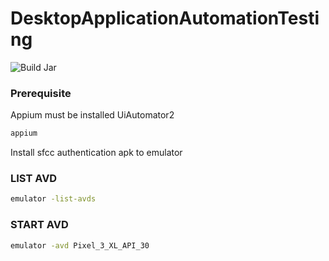 # DesktopApplicationAutomationTesting
![Build Jar](https://github.com/hontrang/DesktopApplicationAutomationTesting/actions/workflows/ci.yml/badge.svg)

### Prerequisite
Appium must be installed UiAutomator2
```bash
appium
```

Install sfcc authentication apk to emulator

### LIST AVD
```bash
emulator -list-avds
```

### START AVD
```bash
emulator -avd Pixel_3_XL_API_30
```
